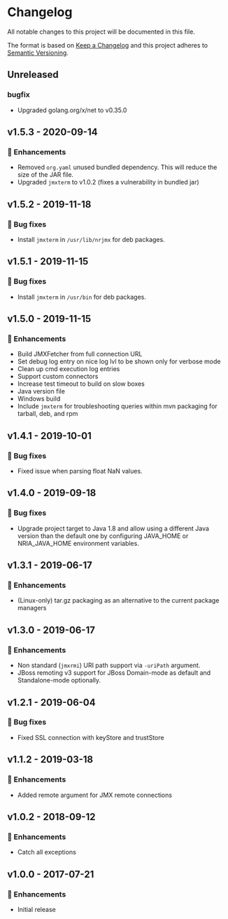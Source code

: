 # Changelog

All notable changes to this project will be documented in this file.

The format is based on [Keep a Changelog](http://keepachangelog.com/)
and this project adheres to [Semantic Versioning](http://semver.org/).

## Unreleased

### bugfix
- Upgraded golang.org/x/net to v0.35.0

## v1.5.3 - 2020-09-14

### 🚀 Enhancements
- Removed `org.yaml` unused bundled dependency. This will reduce the size of the JAR file.
- Upgraded `jmxterm` to v1.0.2 (fixes a vulnerability in bundled jar)

## v1.5.2 - 2019-11-18

### 🐞 Bug fixes
- Install `jmxterm` in `/usr/lib/nrjmx` for deb packages.

## v1.5.1 - 2019-11-15

### 🐞 Bug fixes
- Install `jmxterm` in `/usr/bin` for deb packages.

## v1.5.0 - 2019-11-15

### 🚀 Enhancements
- Build JMXFetcher from full connection URL
- Set debug log entry on nice log lvl to be shown only for verbose mode
- Clean up cmd execution log entries
- Support custom connectors
- Increase test timeout to build on slow boxes
- Java version file
- Windows build
- Include `jmxterm` for troubleshooting queries within mvn packaging for tarball, deb, and rpm

## v1.4.1 - 2019-10-01

### 🐞 Bug fixes
- Fixed issue when parsing float NaN values.

## v1.4.0 - 2019-09-18

### 🐞 Bug fixes
- Upgrade project target to Java 1.8 and allow using a different Java version than the default one by configuring JAVA_HOME or NRIA_JAVA_HOME environment variables.

## v1.3.1 - 2019-06-17

### 🚀 Enhancements
- (Linux-only) tar.gz packaging as an alternative to the current package managers

## v1.3.0 - 2019-06-17

### 🚀 Enhancements
- Non standard (`jmxrmi`) URI path support via `-uriPath` argument.
- JBoss remoting v3 support for JBoss Domain-mode as default and Standalone-mode optionally.

## v1.2.1 - 2019-06-04

### 🐞 Bug fixes
- Fixed SSL connection with keyStore and trustStore 

## v1.1.2 - 2019-03-18

### 🚀 Enhancements
- Added remote argument for JMX remote connections

## v1.0.2 - 2018-09-12

### 🚀 Enhancements
- Catch all exceptions

## v1.0.0 - 2017-07-21

### 🚀 Enhancements
- Initial release